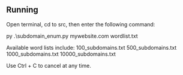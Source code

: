 Running
--------------------------------------------------------------------------

Open terminal, cd to src, then enter the following command: 

py .\subdomain_enum.py mywebsite.com wordlist.txt


Available word lists include:
100_subdomains.txt
500_subdomains.txt
1000_subdomains.txt
10000_subdomains.txt

Use Ctrl + C to cancel at any time.
